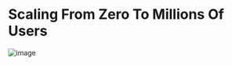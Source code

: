 # Scaling From Zero To Millions Of Users

![image](https://github.com/nc1z/system-design/assets/111836326/6bb0839c-ac9c-4e89-9afa-207c3e631d46)


